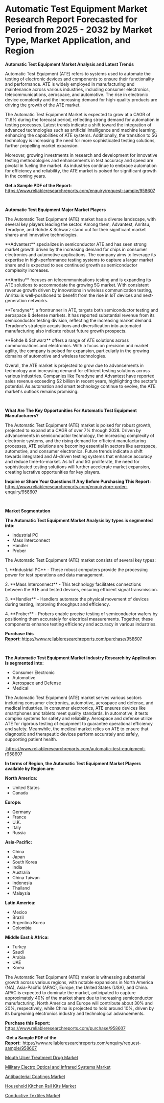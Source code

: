 <p><h1>Automatic Test Equipment Market Research Report Forecasted for Period from 2025 -  2032 by Market Type, Market Application, and Region</h1></p><p><strong>Automatic Test Equipment Market Analysis and Latest Trends</strong></p>
<p><p>Automatic Test Equipment (ATE) refers to systems used to automate the testing of electronic devices and components to ensure their functionality and performance. ATE is widely employed in manufacturing and maintenance across various industries, including consumer electronics, telecommunications, aerospace, and automotive. The rise in electronic device complexity and the increasing demand for high-quality products are driving the growth of the ATE market.</p><p>The Automatic Test Equipment Market is expected to grow at a CAGR of 11.6% during the forecast period, reflecting strong demand for automation in testing processes. Latest trends indicate a shift toward the integration of advanced technologies such as artificial intelligence and machine learning, enhancing the capabilities of ATE systems. Additionally, the transition to 5G technology is increasing the need for more sophisticated testing solutions, further propelling market expansion.</p><p>Moreover, growing investments in research and development for innovative testing methodologies and enhancements in test accuracy and speed are pivotal in fueling the market. As industries continue to embrace automation for efficiency and reliability, the ATE market is poised for significant growth in the coming years.</p></p>
<p><strong>Get a Sample PDF of the Report:&nbsp;</strong> <a href="https://www.reliableresearchreports.com/enquiry/request-sample/958607?utm_campaign=7&utm_medium=2&utm_source=Github&utm_content=ia&utm_term=21032025&utm_id=automatic-test-equipment">https://www.reliableresearchreports.com/enquiry/request-sample/958607</a></p>
<p>&nbsp;</p>
<p><strong>Automatic Test Equipment Major Market Players</strong></p>
<p><p>The Automatic Test Equipment (ATE) market has a diverse landscape, with several key players leading the sector. Among them, Advantest, Anritsu, Teradyne, and Rohde & Schwarz stand out for their significant market shares and innovative technologies.</p><p>**Advantest** specializes in semiconductor ATE and has seen strong market growth driven by the increasing demand for chips in consumer electronics and automotive applications. The company aims to leverage its expertise in high-performance testing systems to capture a larger market share and is expected to see continued growth as semiconductor complexity increases.</p><p>**Anritsu** focuses on telecommunications testing and is expanding its ATE solutions to accommodate the growing 5G market. With consistent revenue growth driven by innovations in wireless communication testing, Anritsu is well-positioned to benefit from the rise in IoT devices and next-generation networks.</p><p>**Teradyne**, a frontrunner in ATE, targets both semiconductor testing and aerospace & defense markets. It has reported substantial revenue from its semiconductor testing division, reflecting the increasing market demand. Teradyne’s strategic acquisitions and diversification into automated manufacturing also indicate robust future growth prospects.</p><p>**Rohde & Schwarz** offers a range of ATE solutions across communications and electronics. With a focus on precision and market agility, the company is poised for expansion, particularly in the growing domains of automotive and wireless technologies.</p><p>Overall, the ATE market is projected to grow due to advancements in technology and increasing demand for efficient testing solutions across various industries. Companies like Teradyne and Advantest have reported sales revenue exceeding $2 billion in recent years, highlighting the sector's potential. As automation and smart technology continue to evolve, the ATE market's outlook remains promising.</p></p>
<p>&nbsp;</p>
<p><strong>What Are The Key Opportunities For Automatic Test Equipment Manufacturers?</strong></p>
<p><p>The Automatic Test Equipment (ATE) market is poised for robust growth, projected to expand at a CAGR of over 7% through 2028. Driven by advancements in semiconductor technology, the increasing complexity of electronic systems, and the rising demand for efficient manufacturing processes, ATE solutions are becoming essential in sectors like aerospace, automotive, and consumer electronics. Future trends indicate a shift towards integrated and AI-driven testing systems that enhance accuracy and reduce time-to-market. As IoT and 5G proliferate, the need for sophisticated testing solutions will further accelerate market expansion, creating lucrative opportunities for key players.</p></p>
<p><strong>Inquire or Share Your Questions If Any Before Purchasing This Report:</strong> <a href="https://www.reliableresearchreports.com/enquiry/pre-order-enquiry/958607?utm_campaign=7&utm_medium=2&utm_source=Github&utm_content=ia&utm_term=21032025&utm_id=automatic-test-equipment">https://www.reliableresearchreports.com/enquiry/pre-order-enquiry/958607</a></p>
<p>&nbsp;</p>
<p><strong>Market Segmentation</strong></p>
<p><strong>The Automatic Test Equipment Market Analysis by types is segmented into:</strong></p>
<p><ul><li>Industrial PC</li><li>Mass Interconnect</li><li>Handler</li><li>Prober</li></ul></p>
<p><p>The Automatic Test Equipment (ATE) market consists of several key types: </p><p>1. **Industrial PC** - These robust computers provide the processing power for test operations and data management.</p><p>2. **Mass Interconnect** - This technology facilitates connections between the ATE and tested devices, ensuring efficient signal transmission.</p><p>3. **Handler** - Handlers automate the physical movement of devices during testing, improving throughput and efficiency.</p><p>4. **Prober** - Probers enable precise testing of semiconductor wafers by positioning them accurately for electrical measurements. Together, these components enhance testing efficiency and accuracy in various industries.</p></p>
<p><strong>Purchase this Report:&nbsp;</strong><a href="https://www.reliableresearchreports.com/purchase/958607?utm_campaign=7&utm_medium=2&utm_source=Github&utm_content=ia&utm_term=21032025&utm_id=automatic-test-equipment">https://www.reliableresearchreports.com/purchase/958607</a></p>
<p>&nbsp;</p>
<p><strong>The Automatic Test Equipment Market Industry Research by Application is segmented into:</strong></p>
<p><ul><li>Consumer Electronic</li><li>Automotive</li><li>Aerospace and Defense</li><li>Medical</li></ul></p>
<p><p>The Automatic Test Equipment (ATE) market serves various sectors including consumer electronics, automotive, aerospace and defense, and medical industries. In consumer electronics, ATE ensures devices like smartphones and tablets meet quality standards. In automotive, it tests complex systems for safety and reliability. Aerospace and defense utilize ATE for rigorous testing of equipment to guarantee operational efficiency and safety. Meanwhile, the medical market relies on ATE to ensure that diagnostic and therapeutic devices perform accurately and safely, supporting patient health.</p></p>
<p><a href="https://www.reliableresearchreports.com/automatic-test-equipment-r958607?utm_campaign=7&utm_medium=2&utm_source=Github&utm_content=ia&utm_term=21032025&utm_id=automatic-test-equipment">&nbsp;https://www.reliableresearchreports.com/automatic-test-equipment-r958607</a></p>
<p><strong>In terms of Region, the Automatic Test Equipment Market Players available by Region are:</strong></p>
<p>
    <p> <strong> North America: </strong>
        <ul>
            <li>United States</li>
            <li>Canada</li>
        </ul>
        </p> 
    <p> <strong> Europe: </strong>
        <ul>
            <li>Germany</li>
            <li>France</li>
            <li>U.K.</li>
            <li>Italy</li>
            <li>Russia</li>
        </ul>
        </p> 
    <p> <strong> Asia-Pacific: </strong>
        <ul>
            <li>China</li>
            <li>Japan</li>
            <li>South Korea</li>
            <li>India</li>
            <li>Australia</li>
            <li>China Taiwan</li>
            <li>Indonesia</li>
            <li>Thailand</li>
            <li>Malaysia</li>
        </ul>
        </p> 
    <p> <strong> Latin America: </strong>
        <ul>
            <li>Mexico</li>
            <li>Brazil</li>
            <li>Argentina Korea</li>
            <li>Colombia</li>
        </ul>
        </p> 
    <p> <strong> Middle East & Africa: </strong>
        <ul>
            <li>Turkey</li>
            <li>Saudi</li>
            <li>Arabia</li>
            <li>UAE</li>
            <li>Korea</li>
        </ul>
    </p>
    </p>
<p><p>The Automatic Test Equipment (ATE) market is witnessing substantial growth across various regions, with notable expansions in North America (NA), Asia-Pacific (APAC), Europe, the United States (USA), and China. APAC is expected to dominate the market, anticipated to capture approximately 40% of the market share due to increasing semiconductor manufacturing. North America and Europe will contribute about 30% and 20%, respectively, while China is projected to hold around 10%, driven by its burgeoning electronics industry and technological advancements.</p></p>
<p><strong>Purchase this Report: </strong><a href="https://www.reliableresearchreports.com/purchase/958607?utm_campaign=7&utm_medium=2&utm_source=Github&utm_content=ia&utm_term=21032025&utm_id=automatic-test-equipment">https://www.reliableresearchreports.com/purchase/958607</a></p>
<p>&nbsp;<strong>Get a Sample PDF of the Report:&nbsp;&nbsp;</strong><a href="https://www.reliableresearchreports.com/enquiry/request-sample/958607?utm_campaign=7&utm_medium=2&utm_source=Github&utm_content=ia&utm_term=21032025&utm_id=automatic-test-equipment">https://www.reliableresearchreports.com/enquiry/request-sample/958607</a></p>
<p><strong></strong></p>
<p><p><a href="https://github.com/denuetkachci/Market-Research-Report-List-1/blob/main/mouth-ulcer-treatment-drug-market.md?utm_campaign=7&utm_medium=2&utm_source=Github&utm_content=ia&utm_term=21032025&utm_id=automatic-test-equipment">Mouth Ulcer Treatment Drug Market</a></p><p><a href="https://github.com/cachuhashieb/Market-Research-Report-List-1/blob/main/military-electro-optical-and-infrared-systems-market.md?utm_campaign=7&utm_medium=2&utm_source=Github&utm_content=ia&utm_term=21032025&utm_id=automatic-test-equipment">Military Electro Optical and Infrared Systems Market</a></p><p><a href="https://github.com/groszsaoudrd/Market-Research-Report-List-1/blob/main/antibacterial-coatings-market.md?utm_campaign=7&utm_medium=2&utm_source=Github&utm_content=ia&utm_term=21032025&utm_id=automatic-test-equipment">Antibacterial Coatings Market</a></p><p><a href="https://github.com/lenjakam/Market-Research-Report-List-1/blob/main/household-kitchen-rail-kits-market.md?utm_campaign=7&utm_medium=2&utm_source=Github&utm_content=ia&utm_term=21032025&utm_id=automatic-test-equipment">Household Kitchen Rail Kits Market</a></p><p><a href="https://github.com/quiraytaibat/Market-Research-Report-List-1/blob/main/conductive-textiles-market.md?utm_campaign=7&utm_medium=2&utm_source=Github&utm_content=ia&utm_term=21032025&utm_id=automatic-test-equipment">Conductive Textiles Market</a></p></p>